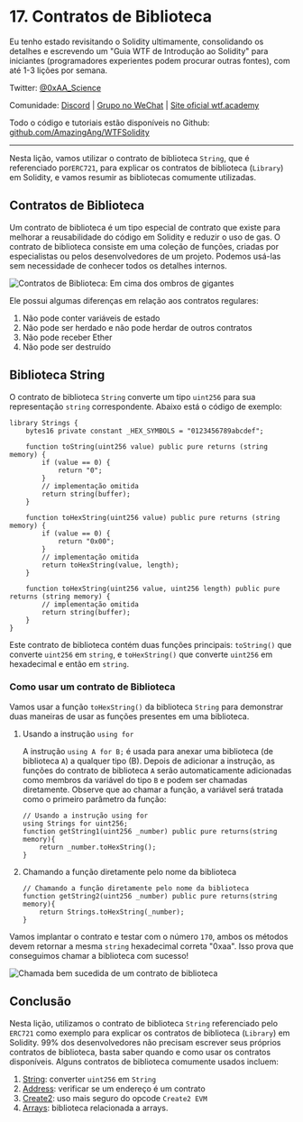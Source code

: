 # 17. Contratos de Biblioteca

Eu tenho estado revisitando o Solidity ultimamente, consolidando os detalhes e escrevendo um "Guia WTF de Introdução ao Solidity" para iniciantes (programadores experientes podem procurar outras fontes), com até 1-3 lições por semana.

Twitter: [@0xAA_Science](https://twitter.com/0xAA_Science)

Comunidade: [Discord](https://discord.gg/5akcruXrsk) | [Grupo no WeChat](https://docs.google.com/forms/d/e/1FAIpQLSe4KGT8Sh6sJ7hedQRuIYirOoZK_85miz3dw7vA1-YjodgJ-A/viewform?usp=sf_link) | [Site oficial wtf.academy](https://wtf.academy)

Todo o código e tutoriais estão disponíveis no Github: [github.com/AmazingAng/WTFSolidity](https://github.com/AmazingAng/WTF-Solidity)

-----
Nesta lição, vamos utilizar o contrato de biblioteca `String`, que é referenciado por`ERC721`, para explicar os contratos de biblioteca (`Library`) em Solidity, e vamos resumir as bibliotecas comumente utilizadas.

## Contratos de Biblioteca

Um contrato de biblioteca é um tipo especial de contrato que existe para melhorar a reusabilidade do código em Solidity e reduzir o uso de gas. O contrato de biblioteca consiste em uma coleção de funções, criadas por especialistas ou pelos desenvolvedores de um projeto. Podemos usá-las sem necessidade de conhecer todos os detalhes internos.

![Contratos de Biblioteca: Em cima dos ombros de gigantes](https://images.mirror-media.xyz/publication-images/HJC0UjkALdrL8a2BmAE2J.jpeg?height=300&width=388)

Ele possui algumas diferenças em relação aos contratos regulares:

1. Não pode conter variáveis de estado
2. Não pode ser herdado e não pode herdar de outros contratos
3. Não pode receber Ether
4. Não pode ser destruído

## Biblioteca String

O contrato de biblioteca `String` converte um tipo `uint256` para sua representação `string` correspondente. Abaixo está o código de exemplo:

```solidity
library Strings {
    bytes16 private constant _HEX_SYMBOLS = "0123456789abcdef";

    function toString(uint256 value) public pure returns (string memory) {
        if (value == 0) {
            return "0";
        }
        // implementação omitida
        return string(buffer);
    }

    function toHexString(uint256 value) public pure returns (string memory) {
        if (value == 0) {
            return "0x00";
        }
        // implementação omitida
        return toHexString(value, length);
    }

    function toHexString(uint256 value, uint256 length) public pure returns (string memory) {
        // implementação omitida
        return string(buffer);
    }
}
```

Este contrato de biblioteca contém duas funções principais: `toString()` que converte `uint256` em `string`, e `toHexString()` que converte `uint256` em hexadecimal e então em `string`.

### Como usar um contrato de Biblioteca

Vamos usar a função `toHexString()` da biblioteca `String` para demonstrar duas maneiras de usar as funções presentes em uma biblioteca.

1. Usando a instrução `using for`

    A instrução `using A for B;` é usada para anexar uma biblioteca (de biblioteca `A`) a qualquer tipo (B). Depois de adicionar a instrução, as funções do contrato de biblioteca `A` serão automaticamente adicionadas como membros da variável do tipo `B` e podem ser chamadas diretamente. Observe que ao chamar a função, a variável será tratada como o primeiro parâmetro da função:

    ```solidity
    // Usando a instrução using for
    using Strings for uint256;
    function getString1(uint256 _number) public pure returns(string memory){
        return _number.toHexString();
    }
    ```

2. Chamando a função diretamente pelo nome da biblioteca

    ```solidity
    // Chamando a função diretamente pelo nome da biblioteca
    function getString2(uint256 _number) public pure returns(string memory){
        return Strings.toHexString(_number);
    }
    ```

Vamos implantar o contrato e testar com o número `170`, ambos os métodos devem retornar a mesma `string` hexadecimal correta "0xaa". Isso prova que conseguimos chamar a biblioteca com sucesso!

![Chamada bem sucedida de um contrato de biblioteca](https://images.mirror-media.xyz/publication-images/bzB_JDC9f5VWHRjsjQyQa.png?height=750&width=580)

## Conclusão

Nesta lição, utilizamos o contrato de biblioteca `String` referenciado pelo `ERC721` como exemplo para explicar os contratos de biblioteca (`Library`) em Solidity. 99% dos desenvolvedores não precisam escrever seus próprios contratos de biblioteca, basta saber quando e como usar os contratos disponíveis. Alguns contratos de biblioteca comumente usados incluem:

1. [String](https://github.com/OpenZeppelin/openzeppelin-contracts/blob/4a9cc8b4918ef3736229a5cc5a310bdc17bf759f/contracts/utils/Strings.sol): converter `uint256` em `String`
2. [Address](https://github.com/OpenZeppelin/openzeppelin-contracts/blob/4a9cc8b4918ef3736229a5cc5a310bdc17bf759f/contracts/utils/Address.sol): verificar se um endereço é um contrato
3. [Create2](https://github.com/OpenZeppelin/openzeppelin-contracts/blob/4a9cc8b4918ef3736229a5cc5a310bdc17bf759f/contracts/utils/Create2.sol): uso mais seguro do opcode `Create2 EVM`
4. [Arrays](https://github.com/OpenZeppelin/openzeppelin-contracts/blob/4a9cc8b4918ef3736229a5cc5a310bdc17bf759f/contracts/utils/Arrays.sol): biblioteca relacionada a arrays.

<!-- This file was translated using AI by repo_ai_translate. For more information, visit https://github.com/marcelojsilva/repo_ai_translate -->